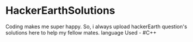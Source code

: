 # HackerEarthSolutions

Coding makes me super happy.
So, i always upload hackerEarth question's solutions here to help my fellow mates.
language Used - #C++
